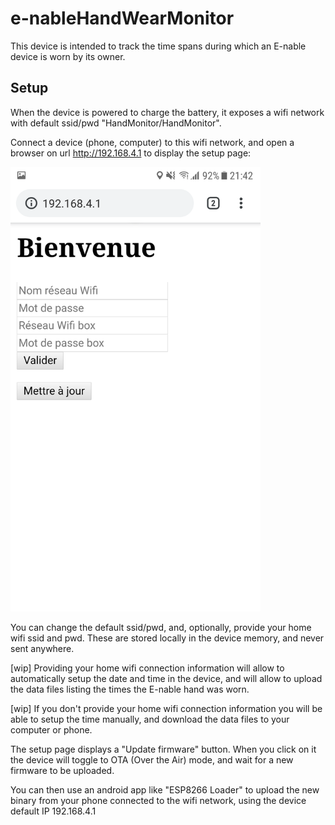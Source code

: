 # e-nableHandWearMonitor

This device is intended to track the time spans during which an E-nable device is worn by its owner.


## Setup

When the device is powered to charge the battery, it exposes a wifi network with default ssid/pwd "HandMonitor/HandMonitor".

Connect a device (phone, computer) to this wifi network, and open a browser on url http://192.168.4.1 to display the setup page:

<img src="https://raw.githubusercontent.com/reivaxy/e-nableHandWearMonitor/master/resources/setupPage.png" width="400px">

You can change the default ssid/pwd, and, optionally, provide your home wifi ssid and pwd. These are stored locally in the device memory, and never sent anywhere.

[wip] Providing your home wifi connection information will allow to automatically setup the date and time in the device, and will allow to upload the data files listing the times the E-nable hand was worn.

[wip] If you don't provide your home wifi connection information you will be able to setup the time manually, and download the data files to your computer or phone.

The setup page displays a "Update firmware" button. When you click on it the device will toggle to OTA (Over the Air) mode, and wait for a new firmware to be uploaded.

You can then use an android app like "ESP8266 Loader" to upload the new binary from your phone connected to the wifi network, using the device default IP 192.168.4.1



 